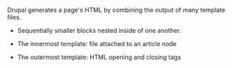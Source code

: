 Drupal generates a page's HTML by combining the output of many template files.

* Sequentially smaller blocks nested inside of one another.
* The innermost template: file attached to an article node

* The outermost template: HTML opening and closing tags



